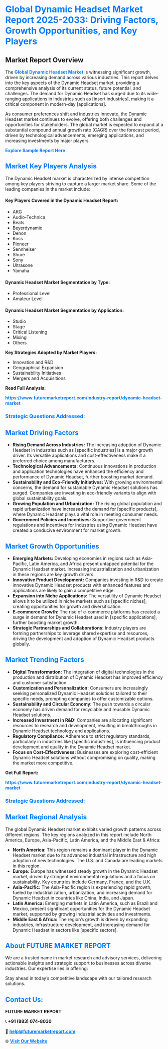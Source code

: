 <h1 style="color: #007BFF;">Global Dynamic Headset Market Report 2025-2033: Driving Factors, Growth Opportunities, and Key Players</h1>

<section id="overview">
<h2>Market Report Overview</h2>
<p>The <a href="https://www.futuremarketreport.com/industry-report/dynamic-headset-market" style="color: #007BFF; text-decoration: none;"><strong>Global Dynamic Headset Market</strong></a> is witnessing significant growth, driven by increasing demand across various industries. This report delves into the key aspects of the Dynamic Headset market, providing a comprehensive analysis of its current status, future potential, and challenges. The demand for Dynamic Headset has surged due to its wide-ranging applications in industries such as [insert industries], making it a critical component in modern-day [applications].</p>
<p>As consumer preferences shift and industries innovate, the Dynamic Headset market continues to evolve, offering both challenges and opportunities for stakeholders. The global market is expected to expand at a substantial compound annual growth rate (CAGR) over the forecast period, driven by technological advancements, emerging applications, and increasing investments by major players.</p>
</section>

<section id="overview">
<p><a href="https://www.futuremarketreport.com/request-sample/reportId=35780" style="color: #007BFF; text-decoration: none;"><strong>Explore Sample Report Here</strong></a></p>
</section>

<section id="key-players">
<h2 style="color: #007BFF;">Market Key Players Analysis</h2>
<p>The Dynamic Headset market is characterized by intense competition among key players striving to capture a larger market share. Some of the leading companies in the market include:</p>
<h4>Key Players Covered in the Dynamic Headset Report:</h4>
<ul><li>AKG</li><li>Audio-Technica</li><li>Beats</li><li>Beyerdynamic</li><li>Denon</li><li>Koss</li><li>Pioneer</li><li>Sennheiser</li><li>Shure</li><li>Sony</li><li>Ultrasone</li><li>Yamaha</li></ul>
<h4>Dynamic Headset Market Segmentation by Type:</h4>
<ul><li>Professional Level</li><li>Amateur Level</li></ul>

<h4>Dynamic Headset Market Segmentation by Application:</h4>
<ul><li>Studio</li><li>Stage</li><li>Critical Listening</li><li>Mixing</li><li>Others</li></ul>
<p><strong>Key Strategies Adopted by Market Players:</strong></p>
<ul>
<li>Innovation and R&D</li>
<li>Geographical Expansion</li>
<li>Sustainability Initiatives</li>
<li>Mergers and Acquisitions</li>
</ul>
</section>

<section>
<p><strong>Read Full Analysis: </strong></p><a href="https://www.futuremarketreport.com/industry-report/dynamic-headset-market" style="color: #007BFF; text-decoration: none;"><strong>https://www.futuremarketreport.com/industry-report/dynamic-headset-market</strong></a>
<h3 style="color: #007BFF;">Strategic Questions Addressed:</h3>
</section>

<section id="driving-factors">
<h2 style="color: #007BFF;">Market Driving Factors</h2>
<ul>
<li><strong>Rising Demand Across Industries:</strong> The increasing adoption of Dynamic Headset in industries such as [specific industries] is a major growth driver. Its versatile applications and cost-effectiveness make it a preferred choice among manufacturers.</li>
<li><strong>Technological Advancements:</strong> Continuous innovations in production and application technologies have enhanced the efficiency and performance of Dynamic Headset, further boosting market demand.</li>
<li><strong>Sustainability and Eco-Friendly Initiatives:</strong> With growing environmental concerns, the demand for sustainable Dynamic Headset solutions has surged. Companies are investing in eco-friendly variants to align with global sustainability goals.</li>
<li><strong>Growing Population and Urbanization:</strong> The rising global population and rapid urbanization have increased the demand for [specific products], where Dynamic Headset plays a vital role in meeting consumer needs.</li>
<li><strong>Government Policies and Incentives:</strong> Supportive government regulations and incentives for industries using Dynamic Headset have created a conducive environment for market growth.</li>
</ul>
</section>

<section id="growth-opportunities">
<h2 style="color: #007BFF;">Market Growth Opportunities</h2>
<ul>
<li><strong>Emerging Markets:</strong> Developing economies in regions such as Asia-Pacific, Latin America, and Africa present untapped potential for the Dynamic Headset market. Increasing industrialization and urbanization in these regions are key growth drivers.</li>
<li><strong>Innovative Product Development:</strong> Companies investing in R&D to create innovative Dynamic Headset products with enhanced features and applications are likely to gain a competitive edge.</li>
<li><strong>Expansion into Niche Applications:</strong> The versatility of Dynamic Headset allows it to be utilized in niche markets such as [specific niches], creating opportunities for growth and diversification.</li>
<li><strong>E-commerce Growth:</strong> The rise of e-commerce platforms has created a surge in demand for Dynamic Headset used in [specific applications], further boosting market growth.</li>
<li><strong>Strategic Partnerships and Collaborations:</strong> Industry players are forming partnerships to leverage shared expertise and resources, driving the development and adoption of Dynamic Headset products globally.</li>
</ul>
</section>

<section id="trending-factors">
<h2 style="color: #007BFF;">Market Trending Factors</h2>
<ul>
<li><strong>Digital Transformation:</strong> The integration of digital technologies in the production and distribution of Dynamic Headset has improved efficiency and customer satisfaction.</li>
<li><strong>Customization and Personalization:</strong> Consumers are increasingly seeking personalized Dynamic Headset solutions tailored to their specific needs, prompting companies to offer customizable options.</li>
<li><strong>Sustainability and Circular Economy:</strong> The push towards a circular economy has driven demand for recyclable and reusable Dynamic Headset solutions.</li>
<li><strong>Increased Investment in R&D:</strong> Companies are allocating significant resources to research and development, resulting in breakthroughs in Dynamic Headset technology and applications.</li>
<li><strong>Regulatory Compliance:</strong> Adherence to strict regulatory standards, particularly in industries like [specific industries], is influencing product development and quality in the Dynamic Headset market.</li>
<li><strong>Focus on Cost-Effectiveness:</strong> Businesses are exploring cost-efficient Dynamic Headset solutions without compromising on quality, making the market more competitive.</li>
</ul>
</section>

<section>
<p><strong>Get Full Report: </strong></p><a href="https://www.futuremarketreport.com/industry-report/dynamic-headset-market" style="color: #007BFF; text-decoration: none;"><strong>https://www.futuremarketreport.com/industry-report/dynamic-headset-market</strong></a>
<h3 style="color: #007BFF;">Strategic Questions Addressed:</h3>
</section>


<section id="regional-analysis">
<h2 style="color: #007BFF;">Market Regional Analysis</h2>
<p>The global Dynamic Headset market exhibits varied growth patterns across different regions. The key regions analyzed in this report include North America, Europe, Asia-Pacific, Latin America, and the Middle East & Africa:</p>
<ul>
<li><strong>North America:</strong> This region remains a dominant player in the Dynamic Headset market due to its advanced industrial infrastructure and high adoption of new technologies. The U.S. and Canada are leading markets in this region.</li>
<li><strong>Europe:</strong> Europe has witnessed steady growth in the Dynamic Headset market, driven by stringent environmental regulations and a focus on sustainability. Key countries include Germany, France, and the U.K.</li>
<li><strong>Asia-Pacific:</strong> The Asia-Pacific region is experiencing rapid growth, fueled by industrialization, urbanization, and increasing demand for Dynamic Headset in countries like China, India, and Japan.</li>
<li><strong>Latin America:</strong> Emerging markets in Latin America, such as Brazil and Mexico, present significant opportunities for the Dynamic Headset market, supported by growing industrial activities and investments.</li>
<li><strong>Middle East & Africa:</strong> The region’s growth is driven by expanding industries, infrastructure development, and increasing demand for Dynamic Headset in sectors like [specific sectors].</li>
</ul>
</section>

<footer>
<h2 style="color: #007BFF;">About FUTURE MARKET REPORT</h2>
<p>We are a trusted name in market research and advisory services, delivering actionable insights and strategic support to businesses across diverse industries. Our expertise lies in offering:</p>

<p>Stay ahead in today’s competitive landscape with our tailored research solutions.</p>

<h2 style="color: #007BFF;">Contact Us:</h2>
<p><strong>FUTURE MARKET REPORT</strong></p>
<p>📞 <strong>+91 (883) 074-8030</strong></p>
<p>📧 <strong><a href="mailto:help@futuremarketreport.com" style="color: #007BFF;">help@futuremarketreport.com</a></strong></p>
<p>🌐 <strong><a href="https://www.futuremarketreport.com/" style="color: #007BFF;">Visit Our Website</a></strong></p>
</footer>